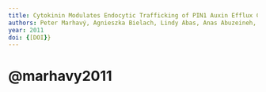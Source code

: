 ```yaml
---
title: Cytokinin Modulates Endocytic Trafficking of PIN1 Auxin Efflux Carrier to Control Plant Organogenesis
authors: Peter Marhavý, Agnieszka Bielach, Lindy Abas, Anas Abuzeineh, Jerome Duclercq, Hirokazu Tanaka, Markéta Pařezová, Jan Petrášek, Jiří Friml, Jürgen Kleine-Vehn, Eva Benková
year: 2011
doi: {[DOI}}
---
```

# @marhavy2011


